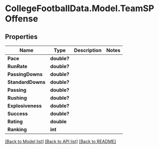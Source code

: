 # CollegeFootballData.Model.TeamSPOffense

## Properties

Name | Type | Description | Notes
------------ | ------------- | ------------- | -------------
**Pace** | **double?** |  | 
**RunRate** | **double?** |  | 
**PassingDowns** | **double?** |  | 
**StandardDowns** | **double?** |  | 
**Passing** | **double?** |  | 
**Rushing** | **double?** |  | 
**Explosiveness** | **double?** |  | 
**Success** | **double?** |  | 
**Rating** | **double** |  | 
**Ranking** | **int** |  | 

[[Back to Model list]](../README.md#documentation-for-models) [[Back to API list]](../README.md#documentation-for-api-endpoints) [[Back to README]](../README.md)

